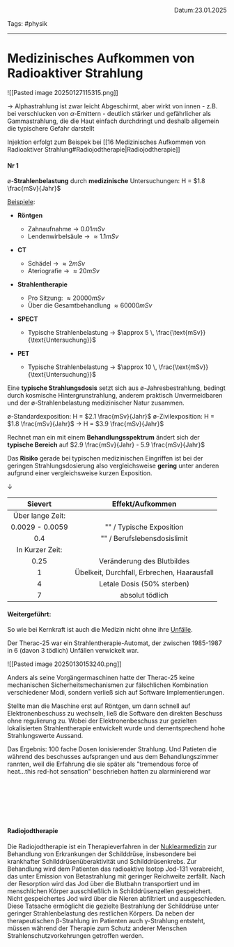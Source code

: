 <p align="right">Datum:23.01.2025</p>

Tags: #physik 

---

# Medizinisches Aufkommen von Radioaktiver Strahlung

![[Pasted image 20250127115315.png]]

-> Alphastrahlung ist zwar leicht Abgeschirmt, aber wirkt von innen - z.B. bei verschlucken von $\alpha$-Emittern - deutlich stärker und gefährlicher als Gammastrahlung, die die Haut einfach durchdringt und deshalb allgemein die typischere Gefahr darstellt

Injektion erfolgt zum Beispek bei [[16 Medizinisches Aufkommen von Radioaktiver Strahlung#Radiojodtherapie|Radiojodtherapie]]

#### Nr 1

ø-**Strahlenbelastung** durch **medizinische** Untersuchungen: H = $1.8 \frac{mSv}{Jahr}$

[Beispiele](https://medizinio.de/blog/roentgen-strahlung-ct):
- **Röntgen** 
	- Zahnaufnahme -> $0.01 mSv$
	- Lendenwirbelsäule -> $\approx 1.1 mSv$
- **CT**
	- Schädel -> $\approx2 mSv$
	- Ateriografie -> $\approx 20mSv$
- **Strahlentherapie** 
	- Pro Sitzung:  $\approx 20000 mSv$
	- Über die Gesamtbehandlung  $\approx 60000 mSv$
- **SPECT**
  - Typische Strahlenbelastung -> $\approx 5 \, \frac{\text{mSv}}{\text{Untersuchung}}$

- **PET**
  - Typische Strahlenbelastung -> $\approx 10 \, \frac{\text{mSv}}{\text{Untersuchung}}$

Eine **typische Strahlungsdosis** setzt sich aus ø-Jahresbestrahlung, bedingt durch kosmische Hintergrunstrahlung, anderem praktisch Unvermeidbaren und der ø-Strahlenbelastung medizinischer Natur zusammen.

ø-Standardexposition: H  = $2.1 \frac{mSv}{Jahr}$
ø-Zivilexposition: H = $1.8 \frac{mSv}{Jahr}$
-> H = $3.9 \frac{mSv}{Jahr}$

Rechnet man ein mit einem **Behandlungsspektrum** ändert sich der **typische Bereich** auf  $2.9 \frac{mSv}{Jahr} - 5.9 \frac{mSv}{Jahr}$


Das **Risiko** gerade bei typischen medizinischen Eingriffen ist bei der geringen Strahlungsdosierung also vergleichsweise **gering** unter anderen aufgrund einer vergleichsweise kurzen Exposition.

↓

Sievert | Effekt/Aufkommen
:-:|:-:
Über lange Zeit:|
0.0029 - 0.0059 | "" / Typische Exposition 
0.4| "" / Berufslebensdosislimit
In Kurzer Zeit:|
0.25|Veränderung des Blutbildes
1|Übelkeit, Durchfall, Erbrechen, Haarausfall
4|Letale Dosis (50% sterben)
7|absolut tödlich


#### Weitergeführt:

So wie bei Kernkraft ist auch die Medizin nicht ohne ihre [Unfälle](https://en.wikipedia.org/wiki/Therac-25).


Der Therac-25 war ein Strahlentherapie-Automat, der zwischen 1985-1987 in 6 (davon 3 tödlich) Unfällen verwickelt war.

![[Pasted image 20250130153240.png]]

Anders als seine Vorgängermaschinen hatte der Therac-25 keine mechanischen Sicherheitsmechanismen zur fälschlichen Kombination verschiedener Modi, sondern verließ sich auf Software Implementierungen.

Stellte man die Maschine erst auf Röntgen, um dann schnell auf Elektronenbeschuss zu wechseln, ließ die Software den direkten Beschuss ohne regulierung zu. Wobei der Elektronenbeschuss zur gezielten lokalisierten Strahlentherapie entwickelt wurde und dementsprechend hohe Strahlungswerte Aussand.

Das Ergebnis: 100 fache Dosen Ionisierender Strahlung.
Und Patieten die während des beschusses aufsprangen und aus dem Behandlungszimmer rannten, weil die Erfahrung die sie später als "tremendous force of heat...this red-hot sensation" beschrieben hatten zu alarminierend war


<br><br><br><br><br>

#### Radiojodtherapie
Die Radiojodtherapie ist ein Therapieverfahren in der [Nuklearmedizin](https://medizinphysik.wiki/glossar/nuklearmedizin/) zur Behandlung von Erkrankungen der Schilddrüse, insbesondere bei krankhafter Schilddrüsenüberaktivität und Schilddrüsenkrebs. Zur Behandlung wird dem Patienten das radioaktive Isotop Jod-131 verabreicht, das unter Emission von Betastrahlung mit geringer Reichweite zerfällt. Nach der Resorption wird das Jod über die Blutbahn transportiert und im menschlichen Körper ausschließlich in Schilddrüsenzellen gespeichert. Nicht gespeichertes Jod wird über die Nieren abfiltriert und ausgeschieden. Diese Tatsache ermöglicht die gezielte Bestrahlung der Schilddrüse unter geringer Strahlenbelastung des restlichen Körpers. Da neben der therapeutischen β-Strahlung im Patienten auch γ-Strahlung entsteht, müssen während der Therapie zum Schutz anderer Menschen Strahlenschutzvorkehrungen getroffen werden.



